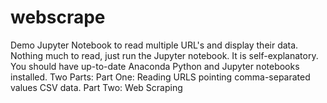 # webscrape
Demo Jupyter Notebook to read multiple URL's and display their data.
Nothing much to read, just run the Jupyter notebook. It is self-explanatory.
You should have up-to-date Anaconda Python and Jupyter notebooks installed.
Two Parts: 
Part One: Reading URLS pointing comma-separated values CSV data.
Part Two: Web Scraping

